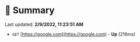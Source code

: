 # 📖 Summary
Last updated: **2/9/2022, 11:23:51 AM**

- `GET` [https://google.com](https://google.com) - **Up** (218ms)
